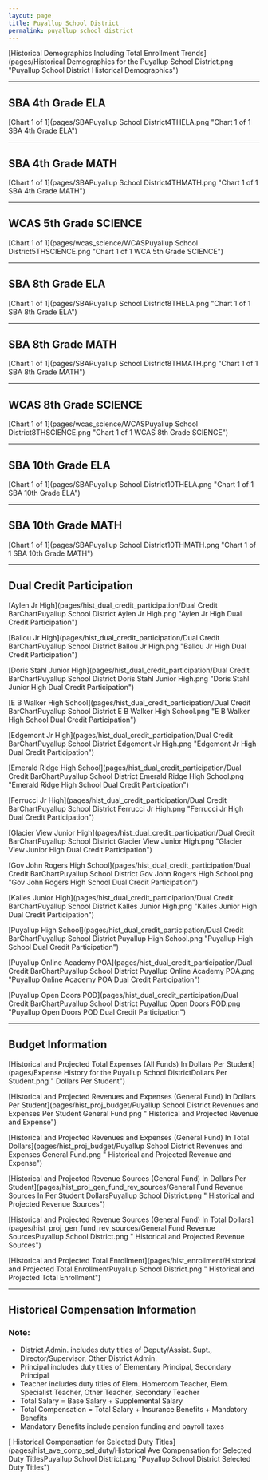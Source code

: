 ```yaml
---
layout: page
title: Puyallup School District
permalink: puyallup school district
---
```



[Historical Demographics Including Total Enrollment Trends](pages/Historical Demographics for the Puyallup School District.png "Puyallup School District Historical Demographics")

___

## SBA 4th Grade ELA

[Chart 1 of 1](pages/SBAPuyallup School District4THELA.png "Chart 1 of 1 SBA 4th Grade ELA")


___

## SBA 4th Grade MATH

[Chart 1 of 1](pages/SBAPuyallup School District4THMATH.png "Chart 1 of 1 SBA 4th Grade MATH")


___

## WCAS 5th Grade SCIENCE

[Chart 1 of 1](pages/wcas_science/WCASPuyallup School District5THSCIENCE.png "Chart 1 of 1 WCA 5th Grade SCIENCE")


___

## SBA 8th Grade ELA

[Chart 1 of 1](pages/SBAPuyallup School District8THELA.png "Chart 1 of 1 SBA 8th Grade ELA")


___

## SBA 8th Grade MATH

[Chart 1 of 1](pages/SBAPuyallup School District8THMATH.png "Chart 1 of 1 SBA 8th Grade MATH")


___

## WCAS 8th Grade SCIENCE

[Chart 1 of 1](pages/wcas_science/WCASPuyallup School District8THSCIENCE.png "Chart 1 of 1 WCAS 8th Grade SCIENCE")


___

## SBA 10th Grade ELA

[Chart 1 of 1](pages/SBAPuyallup School District10THELA.png "Chart 1 of 1 SBA 10th Grade ELA")


___

## SBA 10th Grade MATH

[Chart 1 of 1](pages/SBAPuyallup School District10THMATH.png "Chart 1 of 1 SBA 10th Grade MATH")


___

## Dual Credit Participation

[Aylen Jr High](pages/hist_dual_credit_participation/Dual Credit BarChartPuyallup School District Aylen Jr High.png "Aylen Jr High Dual Credit Participation")

[Ballou Jr High](pages/hist_dual_credit_participation/Dual Credit BarChartPuyallup School District Ballou Jr High.png "Ballou Jr High Dual Credit Participation")

[Doris Stahl Junior High](pages/hist_dual_credit_participation/Dual Credit BarChartPuyallup School District Doris Stahl Junior High.png "Doris Stahl Junior High Dual Credit Participation")

[E B Walker High School](pages/hist_dual_credit_participation/Dual Credit BarChartPuyallup School District E B Walker High School.png "E B Walker High School Dual Credit Participation")

[Edgemont Jr High](pages/hist_dual_credit_participation/Dual Credit BarChartPuyallup School District Edgemont Jr High.png "Edgemont Jr High Dual Credit Participation")

[Emerald Ridge High School](pages/hist_dual_credit_participation/Dual Credit BarChartPuyallup School District Emerald Ridge High School.png "Emerald Ridge High School Dual Credit Participation")

[Ferrucci Jr High](pages/hist_dual_credit_participation/Dual Credit BarChartPuyallup School District Ferrucci Jr High.png "Ferrucci Jr High Dual Credit Participation")

[Glacier View Junior High](pages/hist_dual_credit_participation/Dual Credit BarChartPuyallup School District Glacier View Junior High.png "Glacier View Junior High Dual Credit Participation")

[Gov John Rogers High School](pages/hist_dual_credit_participation/Dual Credit BarChartPuyallup School District Gov John Rogers High School.png "Gov John Rogers High School Dual Credit Participation")

[Kalles Junior High](pages/hist_dual_credit_participation/Dual Credit BarChartPuyallup School District Kalles Junior High.png "Kalles Junior High Dual Credit Participation")

[Puyallup High School](pages/hist_dual_credit_participation/Dual Credit BarChartPuyallup School District Puyallup High School.png "Puyallup High School Dual Credit Participation")

[Puyallup Online Academy POA](pages/hist_dual_credit_participation/Dual Credit BarChartPuyallup School District Puyallup Online Academy POA.png "Puyallup Online Academy POA Dual Credit Participation")

[Puyallup Open Doors POD](pages/hist_dual_credit_participation/Dual Credit BarChartPuyallup School District Puyallup Open Doors POD.png "Puyallup Open Doors POD Dual Credit Participation")


___

## Budget Information

[Historical and Projected Total Expenses (All Funds) In Dollars Per Student](pages/Expense History for the Puyallup School DistrictDollars Per Student.png " Dollars Per Student")

[Historical and Projected Revenues and Expenses (General Fund) In Dollars Per Student](pages/hist_proj_budget/Puyallup School District Revenues and Expenses Per Student General Fund.png " Historical and Projected Revenue and Expense")

[Historical and Projected Revenues and Expenses (General Fund) In Total Dollars](pages/hist_proj_budget/Puyallup School District Revenues and Expenses General Fund.png " Historical and Projected Revenue and Expense")

[Historical and Projected Revenue Sources (General Fund) In Dollars Per Student](pages/hist_proj_gen_fund_rev_sources/General Fund Revenue Sources In Per Student DollarsPuyallup School District.png " Historical and Projected Revenue Sources")

[Historical and Projected Revenue Sources (General Fund) In Total Dollars](pages/hist_proj_gen_fund_rev_sources/General Fund Revenue SourcesPuyallup School District.png " Historical and Projected Revenue Sources")

[Historical and Projected Total Enrollment](pages/hist_enrollment/Historical and Projected Total EnrollmentPuyallup School District.png " Historical and Projected Total Enrollment")


___

## Historical Compensation Information
### Note:
- District Admin. includes duty titles of Deputy/Assist. Supt., Director/Supervisor, Other District Admin.
- Principal includes duty titles of Elementary Principal, Secondary Principal
- Teacher includes duty titles of Elem. Homeroom Teacher, Elem. Specialist Teacher, Other Teacher, Secondary Teacher
- Total Salary = Base Salary + Supplemental Salary
- Total Compensation = Total Salary + Insurance Benefits + Mandatory Benefits
- Mandatory Benefits include pension funding and payroll taxes

[ Historical Compensation for Selected Duty Titles](pages/hist_ave_comp_sel_duty/Historical Ave Compensation for Selected Duty TitlesPuyallup School District.png "Puyallup School District Selected Duty Titles")

